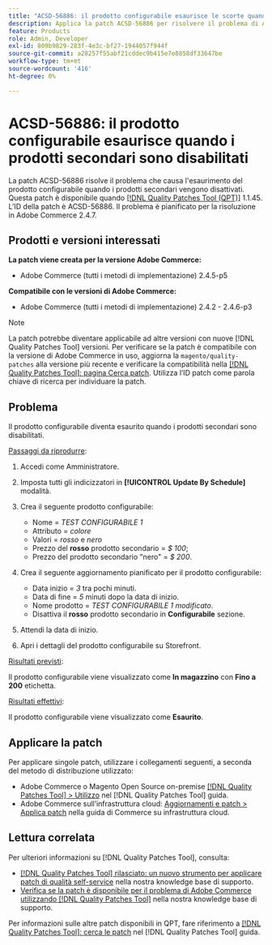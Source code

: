 ```yaml
---
title: "ACSD-56886: il prodotto configurabile esaurisce le scorte quando i prodotti secondari sono disabilitati"
description: Applica la patch ACSD-56886 per risolvere il problema di Adobe Commerce, in cui il prodotto configurabile diventa un elemento figlio esaurito quando i prodotti sono disabilitati.
feature: Products
role: Admin, Developer
exl-id: 809b9829-283f-4e3c-bf27-1944057f944f
source-git-commit: a28257f55abf21cddec9b415e7e8858df33647be
workflow-type: tm+mt
source-wordcount: '416'
ht-degree: 0%

---
```


# ACSD-56886: il prodotto configurabile esaurisce quando i prodotti secondari sono disabilitati

La patch ACSD-56886 risolve il problema che causa l&#39;esaurimento del prodotto configurabile quando i prodotti secondari vengono disattivati. Questa patch è disponibile quando [[!DNL Quality Patches Tool (QPT)]](/help/announcements/adobe-commerce-announcements/magento-quality-patches-released-new-tool-to-self-serve-quality-patches.md) 1.1.45. L’ID della patch è ACSD-56886. Il problema è pianificato per la risoluzione in Adobe Commerce 2.4.7.

## Prodotti e versioni interessati

**La patch viene creata per la versione Adobe Commerce:**

* Adobe Commerce (tutti i metodi di implementazione) 2.4.5-p5

**Compatibile con le versioni di Adobe Commerce:**

* Adobe Commerce (tutti i metodi di implementazione) 2.4.2 - 2.4.6-p3

>[!NOTE]
>
>La patch potrebbe diventare applicabile ad altre versioni con nuove [!DNL Quality Patches Tool] versioni. Per verificare se la patch è compatibile con la versione di Adobe Commerce in uso, aggiorna la `magento/quality-patches` alla versione più recente e verificare la compatibilità nella [[!DNL Quality Patches Tool]: pagina Cerca patch](https://experienceleague.adobe.com/tools/commerce-quality-patches/index.html). Utilizza l’ID patch come parola chiave di ricerca per individuare la patch.

## Problema

Il prodotto configurabile diventa esaurito quando i prodotti secondari sono disabilitati.

<u>Passaggi da riprodurre</u>:

1. Accedi come Amministratore.
1. Imposta tutti gli indicizzatori in **[!UICONTROL Update By Schedule]** modalità.
1. Crea il seguente prodotto configurabile:

   * Nome = *TEST CONFIGURABILE 1*
   * Attributo = *colore*
   * Valori = *rosso* e *nero*
   * Prezzo del **rosso**  prodotto secondario = *$ 100*;
   * Prezzo del prodotto secondario &quot;nero&quot; = *$ 200*.

1. Crea il seguente aggiornamento pianificato per il prodotto configurabile:

   * Data inizio = *3* tra pochi minuti.
   * Data di fine = *5* minuti dopo la data di inizio.
   * Nome prodotto = *TEST CONFIGURABILE 1 modificato*.
   * Disattiva il **rosso** prodotto secondario in **Configurabile** sezione.

1. Attendi la data di inizio.
1. Apri i dettagli del prodotto configurabile su Storefront.

<u>Risultati previsti</u>:

Il prodotto configurabile viene visualizzato come **In magazzino** con **Fino a 200** etichetta.

<u>Risultati effettivi</u>:

Il prodotto configurabile viene visualizzato come **Esaurito**.

## Applicare la patch

Per applicare singole patch, utilizzare i collegamenti seguenti, a seconda del metodo di distribuzione utilizzato:

* Adobe Commerce o Magento Open Source on-premise [[!DNL Quality Patches Tool] > Utilizzo](https://experienceleague.adobe.com/docs/commerce-operations/tools/quality-patches-tool/usage.html) nel [!DNL Quality Patches Tool] guida.
* Adobe Commerce sull’infrastruttura cloud: [Aggiornamenti e patch > Applica patch](https://experienceleague.adobe.com/docs/commerce-cloud-service/user-guide/develop/upgrade/apply-patches.html) nella guida di Commerce su infrastruttura cloud.

## Lettura correlata

Per ulteriori informazioni su [!DNL Quality Patches Tool], consulta:

* [[!DNL Quality Patches Tool] rilasciato: un nuovo strumento per applicare patch di qualità self-service](/help/announcements/adobe-commerce-announcements/magento-quality-patches-released-new-tool-to-self-serve-quality-patches.md) nella nostra knowledge base di supporto.
* [Verifica se la patch è disponibile per il problema di Adobe Commerce utilizzando [!DNL Quality Patches Tool]](/help/support-tools/patches-available-in-qpt-tool/check-patch-for-magento-issue-with-magento-quality-patches.md) nella nostra knowledge base di supporto.

Per informazioni sulle altre patch disponibili in QPT, fare riferimento a [[!DNL Quality Patches Tool]: cerca le patch](https://experienceleague.adobe.com/tools/commerce-quality-patches/index.html) nel [!DNL Quality Patches Tool] guida.
